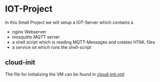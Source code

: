 # IOT-Project

In this Small Project we will setup a IOT-Server which contains a 
- nginx Webserver 
- mosquitto MQTT server 
- a shell script which is reading MQTT-Messages and creates HTML files
- a service iot which runs the shell-script

## cloud-init
The file for initializing the VM can be found in [cloud-init.yml](clould-init.yml)
